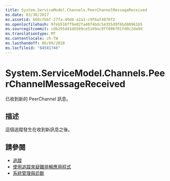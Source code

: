 ```yaml
---
title: System.ServiceModel.Channels.PeerChannelMessageReceived
ms.date: 03/30/2017
ms.assetid: b68cfbbf-27fa-49d4-a2a1-c9f6af4876f2
ms.openlocfilehash: 97eb516ff9e02fa48f4bdc54355d9f6bd80961b5
ms.sourcegitcommit: cdb295dd1db589ce5169ac9ff096f01fd0c2da9d
ms.translationtype: MT
ms.contentlocale: zh-TW
ms.lasthandoff: 06/09/2020
ms.locfileid: "84581746"
---
```

# <a name="systemservicemodelchannelspeerchannelmessagereceived"></a>System.ServiceModel.Channels.PeerChannelMessageReceived
已收到新的 PeerChannel 訊息。  
  
## <a name="description"></a>描述  
 這個追蹤發生在收到新訊息之後。  
  
## <a name="see-also"></a>請參閱

- [追蹤](index.md)
- [使用追蹤來疑難排解應用程式](using-tracing-to-troubleshoot-your-application.md)
- [系統管理與診斷](../index.md)
